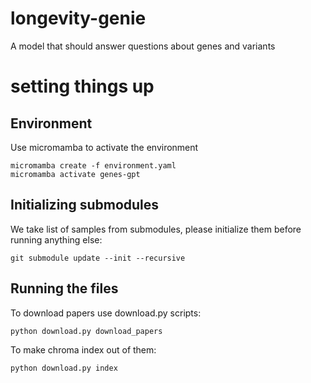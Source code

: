 # longevity-genie
A model that should answer questions about genes and variants

# setting things up
## Environment
Use micromamba to activate the environment

```
micromamba create -f environment.yaml
micromamba activate genes-gpt
```

## Initializing submodules

We take list of samples from submodules, please initialize them before running anything else:
```
git submodule update --init --recursive
```
## Running the files
To download papers use download.py scripts:
```
python download.py download_papers
```
To make chroma index out of them:
```
python download.py index
```
